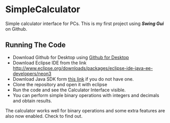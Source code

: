 # SimpleCalculator
Simple calculator interface for PCs.
This is my first project using **_Swing Gui_** on Github.
## Running The Code
- Download Github for Desktop using [Github for Desktop](https://desktop.github.com/)
- Download Eclipse IDE from the link http://www.eclipse.org/downloads/packages/eclipse-ide-java-ee-developers/neon3
- Download Java SDK form [this link](http://www.oracle.com/technetwork/java/javase/downloads/index.html) if you do not have one.
 - Clone the repository and open it with eclipse
 - Run the code and see the Calculator Interface visible.
 - You can perform simple binary operations with integers and decimals and obtain results.
 
The calculator works well for binary operations and some extra features are also now enabled. Check to find out.
 
